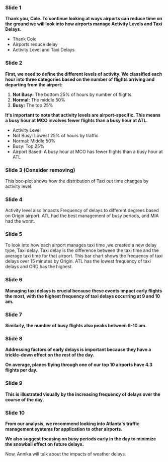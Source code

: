 ### Slide 1

**Thank you, Cole. To continue looking at ways airports can reduce time on the ground we will look into how airports manage Activity Levels and Taxi Delays.**

- Thank Cole
- Airports reduce delay
- Activity Level and Taxi Delays
### Slide 2

**First, we need to define the different levels of activity. We classified each hour into three categories based on the number of flights arriving and departing from the airport:**

1. **Not Busy:** The bottom 25% of hours by number of flights.
2. **Normal:** The middle 50%
3. **Busy:** The top 25%

**It's important to note that activity levels are airport-specific. This means a busy hour at MCO involves fewer flights than a busy hour at ATL.**

- Activity Level
- Not Busy: Lowest 25% of hours by traffic
- Normal: Middle 50% 
- Busy: Top 25% 
- Airport Based: A busy hour at MCO has fewer flights than a busy hour at ATL
### Slide 3 (Consider removing)

This box-plot shows how the distribution of Taxi out time changes by activity level. 

### Slide 4

Activity level also impacts Frequency of delays to different degrees based on Origin airport. ATL had the best management of busy periods, and MIA had the worst.

### Slide 5

To look into how each airport manages taxi time ,we created a new delay type, Taxi delay. Taxi delay is the difference between the taxi time and the average taxi time for that airport. This bar chart shows the frequency of taxi delays over 15 minutes by Origin. ATL has the lowest frequency of taxi delays and ORD has the highest. 

### Slide 6

**Managing taxi delays is crucial because these events impact early flights the most, with the highest frequency of taxi delays occurring at 9 and 10 am.**

### Slide 7

**Similarly, the number of busy flights also peaks between 9-10 am.**

### Slide 8

**Addressing factors of early delays is important because they have a trickle-down effect on the rest of the day.**

**On average, planes flying through one of our top 10 airports have 4.3 flights per day.**

### Slide 9

**This is illustrated visually by the increasing frequency of delays over the course of the day.**

### Slide 10

**From our analysis, we recommend looking into Atlanta's traffic management systems for application to other airports.**

**We also suggest focusing on busy periods early in the day to minimize the snowball effect on future delays.**

Now, Annika will talk about the impacts of weather delays. 

